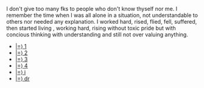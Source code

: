 I don't give too many fks to people who don't know thyself nor me.
I remember the time when I was all alone in a situation, not understandable to others nor needed any explanation.
I worked hard, rised, flied, fell, suffered, then started living , working hard, rising without toxic pride but with concious thinking with understanding and still not over valuing anything.

* |[=⟩ 1](https://6r7.github.io/+/1)
* |[=⟩ 2](https://6r7.github.io/+/2)
* |[=⟩ 3](https://6r7.github.io/+/3)
* |[=⟩ 4](https://6r7.github.io/+/4)
* |[=⟩ i](https://6r7.github.io/+/i)
* |[=⟩ dr](https://6r7.github.io/+/dr)

